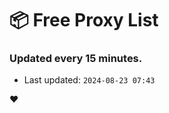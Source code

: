 # :package: Free Proxy List
### Updated every 15 minutes.

- Last updated: `2024-08-23 07:43`

:heart:
